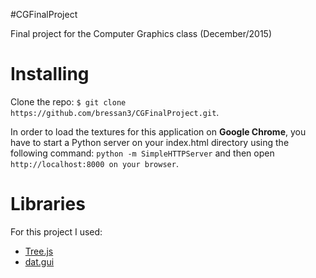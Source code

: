 #CGFinalProject

Final project for the Computer Graphics class (December/2015)

# Installing

Clone the repo: `$ git clone https://github.com/bressan3/CGFinalProject.git`.

In order to load the textures for this application on **Google Chrome**, you
have to start a Python server on your index.html directory using the following
command: `python -m SimpleHTTPServer` and then open `http://localhost:8000 on your browser`.

# Libraries

For this project I used:

- [Tree.js](tree.js.org)
- [dat.gui](https://code.google.com/archive/p/dat-gui)
